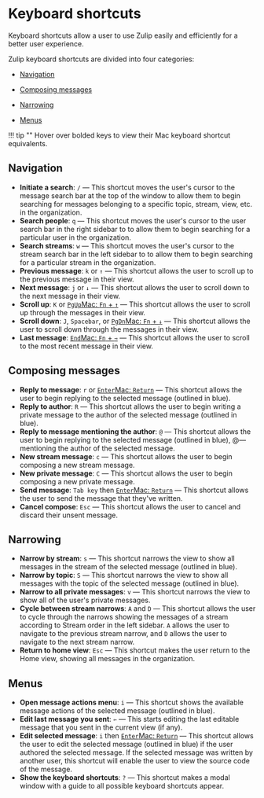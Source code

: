 # Keyboard shortcuts

Keyboard shortcuts allow a user to use Zulip easily and efficiently
for a better user experience.

Zulip keyboard shortcuts are divided into four categories:

* [Navigation](#navigation)

* [Composing messages](#composing-messages)

* [Narrowing](#narrowing)

* [Menus](#menus)

!!! tip ""
    Hover over bolded keys to view their Mac keyboard shortcut equivalents.

## Navigation

* **Initiate a search**: `/` — This shortcut moves the user's cursor to
  the message search bar at the top of the window to allow them to
  begin searching for messages belonging to a specific topic, stream,
  view, etc. in the organization.
* **Search people**: `q` — This shortcut moves the user's cursor to the
  user search bar in the right sidebar to to allow them to begin
  searching for a particular user in the organization.
* **Search streams**: `w` — This shortcut moves the user's cursor to
  the stream search bar in the left sidebar to to allow them to begin
  searching for a particular stream in the organization.
* **Previous message**: `k` or `↑` — This shortcut allows the user
  to scroll up to the previous message in their view.
* **Next message**: `j` or `↓` — This shortcut allows the user to
  scroll down to the next message in their view.
* **Scroll up**: `K` or <a href="#" class="tooltips">`PgUp`<span>Mac: `Fn` + `↑`</span></a> — This shortcut
  allows the user to scroll up through the messages in their view.
* **Scroll down**: `J`, `Spacebar`, or <a href="#" class="tooltips">`PgDn`<span>Mac: `Fn` + `↓`</span></a> —
  This shortcut allows the user to scroll down through the messages in
  their view.
* **Last message**: <a href="#" class="tooltips">`End`<span>Mac: `Fn` + `⇾`</span></a> — This shortcut
  allows the user to scroll to the most recent message in their view.

## Composing messages
* **Reply to message**: `r` or <a href="#" class="tooltips">`Enter`<span>Mac: `Return`</span></a> — This
  shortcut allows the user to begin replying to the selected message
  (outlined in blue).
* **Reply to author**: `R` — This shortcut allows the user to begin
  writing a private message to the author of the selected message
  (outlined in blue).
* **Reply to message mentioning the author**: `@` — This
  shortcut allows the user to begin replying to the selected message
  (outlined in blue), @—mentioning the author of the selected message.
* **New stream message**: `c` — This shortcut allows the user to begin
  composing a new stream message.
* **New private message**: `C` — This shortcut allows the user to begin
  composing a new private message.
* **Send message**: `Tab key` then <a href="#" class="tooltips">`Enter`<span>Mac: `Return`</span></a> — This
  shortcut allows the user to send the message that they've written.
* **Cancel compose**: `Esc` — This shortcut allows the user to cancel
  and discard their unsent message.

## Narrowing

* **Narrow by stream**: `s` — This shortcut narrows the view to show
  all messages in the stream of the selected message (outlined in
  blue).
* **Narrow by topic**: `S` — This shortcut narrows the view to show all
  messages with the topic of the selected message (outlined in blue).
* **Narrow to all private messages**: `v` — This shortcut narrows the
  view to show all of the user's private messages.
* **Cycle between stream narrows**: `A` and `D` — This shortcut allows the
  user to cycle through the narrows showing the messages of a stream
  according to Stream order in the left sidebar. `A` allows the user
  to navigate to the previous stream narrow, and `D` allows the user
  to navigate to the next stream narrow.
* **Return to home view**: `Esc` — This shortcut makes the user return
  to the Home view, showing all messages in the organization.

## Menus

* **Open message actions menu**: `i` — This shortcut shows the
  available message actions of the selected message (outlined in
  blue).
* **Edit last message you sent**: `⇽` — This starts editing the
  last editable message that you sent in the current view (if any).
* **Edit selected message**: `i` then <a href="#" class="tooltips">`Enter`<span>Mac: `Return`</span></a> —
  This shortcut allows the user to edit the selected message (outlined
  in blue) if the user authored the selected message. If the selected
  message was written by another user, this shortcut will enable the
  user to view the source code of the message.
* **Show the keyboard shortcuts**: `?` — This shortcut makes a modal
  window with a guide to all possible keyboard shortcuts appear.
